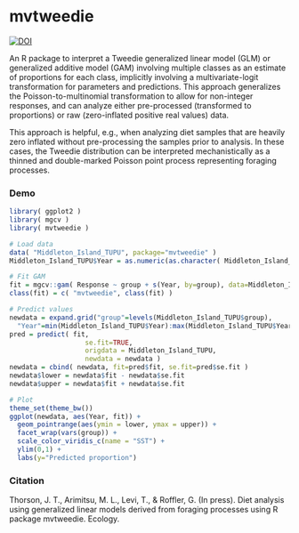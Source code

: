 # mvtweedie
[![DOI](https://zenodo.org/badge/341673481.svg)](https://zenodo.org/badge/latestdoi/341673481)

An R package to interpret a Tweedie generalized linear model (GLM) or generalized additive model (GAM) involving multiple classes as an estimate of proportions for each class, implicitly involving a multivariate-logit transformation for parameters and predictions.  This approach generalizes the Poisson-to-multinomial transformation to allow for non-integer responses, and can analyze either pre-processed (transformed to proportions) or raw (zero-inflated positive real values) data.

This approach is helpful, e.g., when analyzing diet samples that are heavily zero inflated without pre-processing the samples prior to analysis.  In these cases, the Tweedie distribution can be interpreted mechanistically as a thinned and double-marked Poisson point process representing foraging processes.


### Demo

```R
library( ggplot2 )
library( mgcv )
library( mvtweedie )

# Load data
data( "Middleton_Island_TUPU", package="mvtweedie" )
Middleton_Island_TUPU$Year = as.numeric(as.character( Middleton_Island_TUPU$Year_factor ))

# Fit GAM
fit = mgcv::gam( Response ~ group + s(Year, by=group), data=Middleton_Island_TUPU, family="tw" )
class(fit) = c( "mvtweedie", class(fit) )

# Predict values
newdata = expand.grid("group"=levels(Middleton_Island_TUPU$group), 
  "Year"=min(Middleton_Island_TUPU$Year):max(Middleton_Island_TUPU$Year))
pred = predict( fit,
                   se.fit=TRUE,
                   origdata = Middleton_Island_TUPU,
                   newdata = newdata )
newdata = cbind( newdata, fit=pred$fit, se.fit=pred$se.fit )
newdata$lower = newdata$fit - newdata$se.fit
newdata$upper = newdata$fit + newdata$se.fit

# Plot
theme_set(theme_bw())
ggplot(newdata, aes(Year, fit)) +
  geom_pointrange(aes(ymin = lower, ymax = upper)) +
  facet_wrap(vars(group)) +
  scale_color_viridis_c(name = "SST") +
  ylim(0,1) +
  labs(y="Predicted proportion")
```

### Citation
Thorson, J. T., Arimitsu, M. L., Levi, T., & Roffler, G. (In press). Diet analysis using generalized linear models derived from foraging processes using R package mvtweedie. Ecology.

